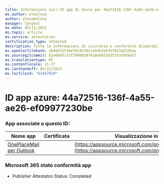 ```yaml
---
title: Informazioni sull'ID app di Azure per 44a72516-136f-4a55-ae26-ef09977230be
ms.author: elmalova
author: elenamalova
manager: tonybal
ms.date: 03/11/2022
ms.topic: article
ms.service: attestation
certification_type: attested
description: Tutte le informazioni di sicurezza e conformità disponibili per 44a72516-136f-4a55-ae26-ef09977230be.
ms.openlocfilehash: 3b4de51538e39142f61ca9363ee35f813a5326ae
ms.sourcegitcommit: 62e60dfc73f78900307418e60318353faf8d9a57
ms.translationtype: MT
ms.contentlocale: it-IT
ms.lasthandoff: 03/12/2022
ms.locfileid: "63457629"
---
```

# <a name="azure-app-id-44a72516-136f-4a55-ae26-ef09977230be"></a>ID app azure: 44a72516-136f-4a55-ae26-ef09977230be


### <a name="apps-associated-with-this-id"></a>App associate a questo ID:
| **Nome app** | **Certificata** | **Visualizzazione in AppSource** |
|--------------|---------------|-----------------------|
| [OnePlaceMail per Outlook](../forward/WA104380723) |  | [https://appsource.microsoft.com/product/office/WA104380723](https://appsource.microsoft.com/product/office/WA104380723) |

### <a name="microsoft-365-app-compliance-status"></a>Microsoft 365 stato conformità app
- Publisher Attestaton Status: Completed
